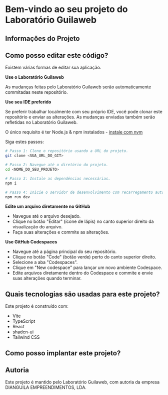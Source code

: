 # Bem-vindo ao seu projeto do Laboratório Guilaweb

## Informações do Projeto


## Como posso editar este código?

Existem várias formas de editar sua aplicação.

**Use o Laboratório Guilaweb**

As mudanças feitas pelo Laboratório Guilaweb serão automaticamente commitadas neste repositório.

**Use seu IDE preferido**

Se preferir trabalhar localmente com seu próprio IDE, você pode clonar este repositório e enviar as alterações. As mudanças enviadas também serão refletidas no Laboratório Guilaweb.

O único requisito é ter Node.js & npm instalados - [instale com nvm](https://github.com/nvm-sh/nvm#installing-and-updating)

Siga estes passos:

```sh
# Passo 1: Clone o repositório usando a URL do projeto.
git clone <SUA_URL_DO_GIT>

# Passo 2: Navegue até o diretório do projeto.
cd <NOME_DO_SEU_PROJETO>

# Passo 3: Instale as dependências necessárias.
npm i

# Passo 4: Inicie o servidor de desenvolvimento com recarregamento automático e pré-visualização instantânea.
npm run dev
```

**Edite um arquivo diretamente no GitHub**

- Navegue até o arquivo desejado.
- Clique no botão "Editar" (ícone de lápis) no canto superior direito da visualização do arquivo.
- Faça suas alterações e commite as alterações.

**Use GitHub Codespaces**

- Navegue até a página principal do seu repositório.
- Clique no botão "Code" (botão verde) perto do canto superior direito.
- Selecione a aba "Codespaces".
- Clique em "New codespace" para lançar um novo ambiente Codespace.
- Edite arquivos diretamente dentro do Codespace e commite e envie suas alterações quando terminar.

## Quais tecnologias são usadas para este projeto?

Este projeto é construído com:

- Vite
- TypeScript
- React
- shadcn-ui
- Tailwind CSS

## Como posso implantar este projeto?


## Autoria

Este projeto é mantido pelo Laboratório Guilaweb, com autoria da empresa DIANGUILA EMPREENDIMENTOS, LDA.

